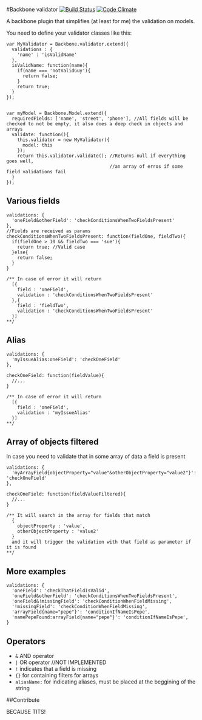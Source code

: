 
#Backbone validator [![Build Status](https://travis-ci.org/rafinskipg/Backbone.Validater.svg?branch=master)](https://travis-ci.org/rafinskipg/Backbone.Validater) [![Code Climate](https://codeclimate.com/github/rafinskipg/Backbone.Validater/badges/gpa.svg)](https://codeclimate.com/github/rafinskipg/Backbone.Validater)



A backbone plugin that simplifies (at least for me) the validation on models.

You need to define your validator classes like this:

````
var MyValidator = Backbone.validator.extend({
  validations : {
    'name' : 'isValidName'
  },
  isValidName: function(name){
    if(name === 'notValidGuy'){
      return false;
    }
    return true;
  }
});
````
````

var myModel = Backbone.Model.extend({
  requiredFields: ['name', 'street', 'phone'], //All fields will be checked to not be empty, it also does a deep check in objects and arrays
  validate: function(){
    this.validator = new MyValidator({
      model: this
    });
    return this.validator.validate(); //Returns null if everything goes well, 
                                      //an array of erros if some field validations fail
  }
});
````

## Various fields 

```
validations: {
  'oneField&otherField': 'checkConditionsWhenTwoFieldsPresent'
},
//Fields are received as params
checkConditionsWhenTwoFieldsPresent: function(fieldOne, fieldTwo){
  if(fieldOne > 10 && fieldTwo === 'sue'){
    return true; //Valid case
  }else{
    return false;
  }
}

/** In case of error it will return 
  [{ 
    field : 'oneField', 
    validation : 'checkConditionsWhenTwoFieldsPresent'
  },{ 
    field : 'fieldTwo', 
    validation : 'checkConditionsWhenTwoFieldsPresent'
  }] 
**/
```

## Alias

```
validations: {
  'myIssueAlias:oneField': 'checkOneField'
},

checkOneField: function(fieldValue){
  //...
}

/** In case of error it will return 
  [{ 
    field : 'oneField', 
    validation : 'myIssueAlias'
  }]
**/
```

## Array of objects filtered
In case you need to validate that in some array of data a field is present

```
validations: {
  'myArrayField{objectProperty="value"&otherObjectProperty="value2"}': 'checkOneField'
},

checkOneField: function(fieldValueFiltered){
  //...
}

/** It will search in the array for fields that match
  { 
    objectProperty : 'value', 
    otherObjectProperty : 'value2'
  }
  and it will trigger the validation with that field as parameter if it is found
**/
```

## More examples

````
validations: {
  'oneField': 'checkThatFieldIsValid',
  'oneField&otherField': 'checkConditionsWhenTwoFieldsPresent',
  'oneField&!missingField': 'checkConditionWhenFieldMissing',
  '!missingField': 'checkConditionWhenFieldMissing',
  'arrayField{name="pepe"}': 'conditionIfNameIsPepe',
  'namePepeFound:arrayField{name="pepe"}': 'conditionIfNameIsPepe',
}
````

## Operators

- `&` AND operator
- `|` OR operator //NOT IMPLEMENTED
- `!` indicates that a field is missing 
- `{}` for containing filters for arrays
- `aliasName:` for indicating aliases, must be placed at the beggining of the string

##Contribute

BECAUSE TITS!

